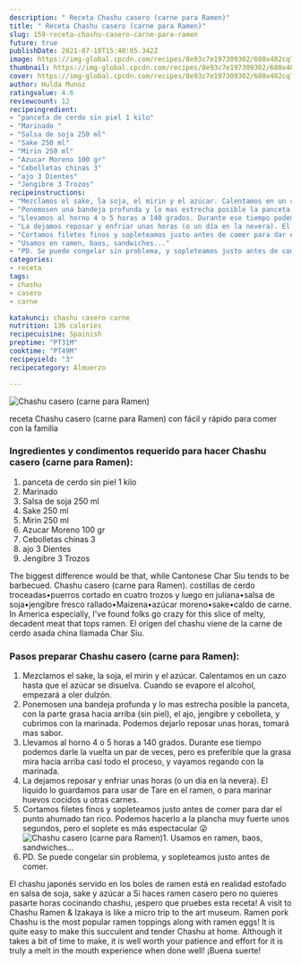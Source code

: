 ```yaml
---
description: " Receta Chashu casero (carne para Ramen)"
title: " Receta Chashu casero (carne para Ramen)"
slug: 159-receta-chashu-casero-carne-para-ramen
future: true
publishDate: 2021-07-10T15:40:05.342Z
image: https://img-global.cpcdn.com/recipes/8e93c7e197309302/680x482cq70/chashu-casero-carne-para-ramen-foto-principal.jpg
thumbnail: https://img-global.cpcdn.com/recipes/8e93c7e197309302/680x482cq70/chashu-casero-carne-para-ramen-foto-principal.jpg
cover: https://img-global.cpcdn.com/recipes/8e93c7e197309302/680x482cq70/chashu-casero-carne-para-ramen-foto-principal.jpg
author: Hulda Munoz
ratingvalue: 4.6
reviewcount: 12
recipeingredient:
- "panceta de cerdo sin piel 1 kilo"
- "Marinado "
- "Salsa de soja 250 ml"
- "Sake 250 ml"
- "Mirin 250 ml"
- "Azucar Moreno 100 gr"
- "Cebolletas chinas 3"
- "ajo 3 Dientes"
- "Jengibre 3 Trozos"
recipeinstructions:
- "Mezclamos el sake, la soja, el mirin y el azúcar. Calentamos en un cazo hasta que el azúcar se disuelva. Cuando se evapore el alcohol, empezará a oler dulzón."
- "Ponemosen una bandeja profunda y lo mas estrecha posible la panceta, con la parte grasa hacia arriba (sin piel), el ajo, jengibre y cebolleta, y cubrimos con la marinada. Podemos dejarlo reposar unas horas, tomará mas sabor."
- "Llevamos al horno 4 o 5 horas a 140 grados. Durante ese tiempo podemos darle la vuelta un par de veces, pero es preferible que la grasa mira hacia arriba casi todo el proceso, y vayamos regando con la marinada."
- "La dejamos reposar y enfriar unas horas (o un día en la nevera). El liquido lo guardamos para usar de Tare en el ramen, o para marinar huevos cocidos u otras carnes."
- "Cortamos filetes finos y sopleteamos justo antes de comer para dar el punto ahumado tan rico. Podemos hacerlo a la plancha muy fuerte unos segundos, pero el soplete es más espectacular 😜"
- "Usamos en ramen, baos, sandwiches..."
- "PD. Se puede congelar sin problema, y sopleteamos justo antes de comer."
categories:
- receta
tags:
- chashu
- casero
- carne

katakunci: chashu casero carne 
nutrition: 136 calories
recipecuisine: Spainish
preptime: "PT31M"
cooktime: "PT49M"
recipeyield: "3"
recipecategory: Almuerzo

---
```



![Chashu casero (carne para Ramen)](https://img-global.cpcdn.com/recipes/8e93c7e197309302/680x482cq70/chashu-casero-carne-para-ramen-foto-principal.jpg)

receta Chashu casero (carne para Ramen) con fácil y rápido para comer con la familia

<!--inarticleads1-->

### Ingredientes y condimentos requerido para hacer Chashu casero (carne para Ramen):

1. panceta de cerdo sin piel 1 kilo
1. Marinado 
1. Salsa de soja 250 ml
1. Sake 250 ml
1. Mirin 250 ml
1. Azucar Moreno 100 gr
1. Cebolletas chinas 3
1. ajo 3 Dientes
1. Jengibre 3 Trozos

The biggest difference would be that, while Cantonese Char Siu tends to be barbecued. Chashu casero (carne para Ramen). costillas de cerdo troceadas•puerros cortado en cuatro trozos y luego en juliana•salsa de soja•jengibre fresco rallado•Maizena•azúcar moreno•sake•caldo de carne. In America especially, I&#39;ve found folks go crazy for this slice of melty, decadent meat that tops ramen. El origen del chashu viene de la carne de cerdo asada china llamada Char Siu. 

<!--inarticleads2-->

### Pasos preparar Chashu casero (carne para Ramen):

1. Mezclamos el sake, la soja, el mirin y el azúcar. Calentamos en un cazo hasta que el azúcar se disuelva. Cuando se evapore el alcohol, empezará a oler dulzón.
1. Ponemosen una bandeja profunda y lo mas estrecha posible la panceta, con la parte grasa hacia arriba (sin piel), el ajo, jengibre y cebolleta, y cubrimos con la marinada. Podemos dejarlo reposar unas horas, tomará mas sabor.
1. Llevamos al horno 4 o 5 horas a 140 grados. Durante ese tiempo podemos darle la vuelta un par de veces, pero es preferible que la grasa mira hacia arriba casi todo el proceso, y vayamos regando con la marinada.
1. La dejamos reposar y enfriar unas horas (o un día en la nevera). El liquido lo guardamos para usar de Tare en el ramen, o para marinar huevos cocidos u otras carnes.
1. Cortamos filetes finos y sopleteamos justo antes de comer para dar el punto ahumado tan rico. Podemos hacerlo a la plancha muy fuerte unos segundos, pero el soplete es más espectacular 😜
<img src="//assets-global.cpcdn.com/assets/icons/button_play-2c75c40dde080a61004c1f40b05d8f140eaff45d7e9e6481dc71c63d2e7c4909.png" alt="Chashu casero (carne para Ramen)">1. Usamos en ramen, baos, sandwiches...
1. PD. Se puede congelar sin problema, y sopleteamos justo antes de comer.


El chashu japonés servido en los boles de ramen está en realidad estofado en salsa de soja, sake y azúcar a Si haces ramen casero pero no quieres pasarte horas cocinando chashu, ¡espero que pruebes esta receta! A visit to Chashu Ramen &amp; Izakaya is like a micro trip to the art museum. Ramen pork Chashu is the most popular ramen toppings along with ramen eggs! It is quite easy to make this succulent and tender Chashu at home. Although it takes a bit of time to make, it is well worth your patience and effort for it is truly a melt in the mouth experience when done well! 
¡Buena suerte!

